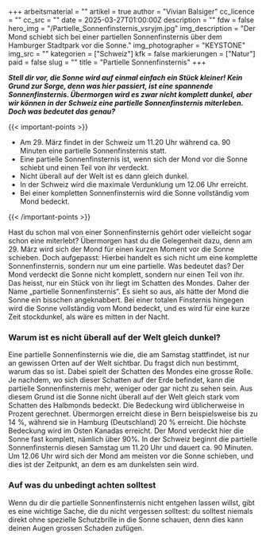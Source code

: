 +++
arbeitsmaterial = ""
artikel = true
author = "Vivian Balsiger"
cc_licence = ""
cc_src = ""
date = 2025-03-27T01:00:00Z
description = ""
fdw = false
hero_img = "/Partielle_Sonnenfinsternis_vsryjm.jpg"
img_description = "Der Mond schiebt sich bei einer partiellen Sonnenfinsternis über dem Hamburger Stadtpark vor die Sonne."
img_photographer = "KEYSTONE"
img_src = ""
kategorien = ["Schweiz"]
kfk = false
markierungen = ["Natur"]
paid = false
slug = ""
title = "Partielle Sonnenfinsternis"
+++

**_Stell dir vor, die Sonne wird auf einmal einfach ein Stück kleiner! Kein Grund zur Sorge, denn was hier passiert, ist eine spannende Sonnenfinsternis. Übermorgen wird es zwar nicht komplett dunkel, aber wir können in der Schweiz eine partielle Sonnenfinsternis miterleben. Doch was bedeutet das genau?_**

{{< important-points >}}

<ul>

<li>Am 29. März findet in der Schweiz um 11.20 Uhr während ca. 90 Minuten eine partielle Sonnenfinsternis statt.</li>

<li>Eine partielle Sonnenfinsternis ist, wenn sich der Mond vor die Sonne schiebt und einen Teil von ihr verdeckt.</li>

<li>Nicht überall auf der Welt ist es dann gleich dunkel.</li>

<li>In der Schweiz wird die maximale Verdunklung um 12.06 Uhr erreicht.</li>

<li>Bei einer kompletten Sonnenfinsternis wird die Sonne vollständig vom Mond bedeckt.</li>

</ul>

{{< /important-points >}}

Hast du schon mal von einer Sonnenfinsternis gehört oder vielleicht sogar schon eine miterlebt? Übermorgen hast du die Gelegenheit dazu, denn am 29. März wird sich der Mond für einen kurzen Moment vor die Sonne schieben. Doch aufgepasst: Hierbei handelt es sich nicht um eine komplette Sonnenfinsternis, sondern nur um eine partielle. Was bedeutet das? Der Mond verdeckt die Sonne nicht komplett, sondern nur einen Teil von ihr. Das heisst, nur ein Stück von ihr liegt im Schatten des Mondes. Daher der Name „partielle Sonnenfinsternis“. Es sieht so aus, als hätte der Mond die Sonne ein bisschen angeknabbert. Bei einer totalen Finsternis hingegen wird die Sonne vollständig vom Mond bedeckt, und es wird für eine kurze Zeit stockdunkel, als wäre es mitten in der Nacht.

### Warum ist es nicht überall auf der Welt gleich dunkel?

Eine partielle Sonnenfinsternis wie die, die am Samstag stattfindet, ist nur an gewissen Orten auf der Welt sichtbar. Du fragst dich nun bestimmt, warum das so ist. Dabei spielt der Schatten des Mondes eine grosse Rolle. Je nachdem, wo sich dieser Schatten auf der Erde befindet, kann die partielle Sonnenfinsternis mehr, weniger oder gar nicht zu sehen sein. Aus diesem Grund ist die Sonne nicht überall auf der Welt gleich stark vom Schatten des Halbmonds bedeckt. Die Bedeckung wird üblicherweise in Prozent gerechnet. Übermorgen erreicht diese in Bern beispielsweise bis zu 14 %, während sie in Hamburg (Deutschland) 20 % erreicht. Die höchste Bedeckung wird im Osten Kanadas erreicht. Der Mond verdeckt hier die Sonne fast komplett, nämlich über 90%. In der Schweiz beginnt die partielle Sonnenfinsternis diesen Samstag um 11.20 Uhr und dauert ca. 90 Minuten. Um 12.06 Uhr wird sich der Mond am meisten vor die Sonne schieben, und dies ist der Zeitpunkt, an dem es am dunkelsten sein wird.

### Auf was du unbedingt achten solltest

Wenn du dir die partielle Sonnenfinsternis nicht entgehen lassen willst, gibt es eine wichtige Sache, die du nicht vergessen solltest: du solltest niemals direkt ohne spezielle Schutzbrille in die Sonne schauen, denn dies kann deinen Augen grossen Schaden zufügen.